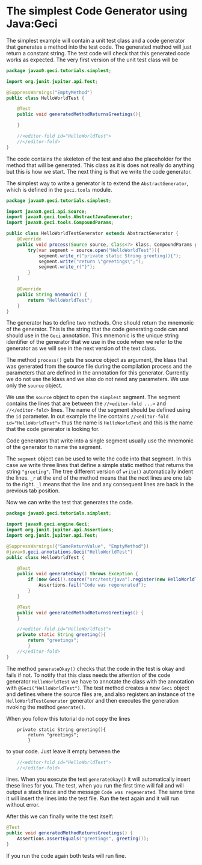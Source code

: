 # The simplest Code Generator using Java:Geci

The simplest example will contain a unit test class and a code generator that generates a method into the test code.
The generated method will just return a constant string. The test code will check that this generated code works
as expected. The very first version of the unit test class will be

<!-- USE SNIPPET */HelloWorldTest1 REPLACE "HelloWorldTest\d" -> "HelloWorldTest" -->
```java
package javax0.geci.tutorials.simplest;

import org.junit.jupiter.api.Test;

@SuppressWarnings("EmptyMethod")
public class HelloWorldTest {

    @Test
    public void generatedMethodReturnsGreetings(){

    }

    //<editor-fold id="HelloWorldTest">
    //</editor-fold>
}
```

The code contains the skeleton of the test and also the placeholder for the method that will be generated. This
class as it is does not really do anything but this is how we start. The next thing is that we write the code
generator.

The simplest way to write a generator is to extend the `AbstractGenerator`, which is defined in the `geci.tools`
module.

<!-- USE SNIPPET */HelloWorldTestGenerator1 REPLACE "HelloWorldTestGenerator\d" -> "HelloWorldTestGenerator"-->
```java
package javax0.geci.tutorials.simplest;

import javax0.geci.api.Source;
import javax0.geci.tools.AbstractJavaGenerator;
import javax0.geci.tools.CompoundParams;

public class HelloWorldTestGenerator extends AbstractGenerator {
    @Override
    public void process(Source source, Class<?> klass, CompoundParams global) throws Exception {
        try(var segment = source.open("HelloWorldTest")){
            segment.write_r("private static String greeting(){");
            segment.write("return \"greetings\";");
            segment.write_r("}");
        }
    }

    @Override
    public String mnemonic() {
        return "HelloWorldTest";
    }
}
```

The generator has to define two methods. One should return the mnemonic of the generator. This is the string
that the code generating code can and should use in the `Geci` annotation. This mnemonic is the unique
string identifier of the generator that we use in the code when we refer to the generator as we will see in the
next version of the text class.

The method `process()` gets the source object as argument, the klass that was generated from the source file
during the compilation process and the parameters that are defined in the annotation for this generator. Currently
we do not use the klass and we also do not need any parameters. We use only the `source` object.

We use the `source` object to open the `simplest` segment. The segment contains the lines that are between the
`//<editor-fold ...>` and `//</editor-fold>` lines. The name of the segment should be defined using the `id`
parameter. In out example the line contains `//<editor-fold id="HelloWorldTest">` thus the name
is `HelloWorldTest` and this is the name that the code generator is looking for.

Code generators that write into a single segment usually use the mnemonic of the generator to name the segment.

The `segment` object can be used to write the code into that segment. In this case we write three lines that
define a simple static method that returns the string `"greeting"`. The tree different version of `write()`
automatically indent the lines. `_r` at the end of the method means that the next lines are one tab to the right.
`_l` means that the line and any consequent lines are back in the previous tab position.

Now we can write the test that generates the code.   
 
<!-- USE SNIPPET */HelloWorldTest2 REPLACE "HelloWorldTest\d" -> "HelloWorldTest" "HelloWorldTestGenerator\d" -> "HelloWorldTestGenerator" -->
```java
package javax0.geci.tutorials.simplest;

import javax0.geci.engine.Geci;
import org.junit.jupiter.api.Assertions;
import org.junit.jupiter.api.Test;

@SuppressWarnings({"SameReturnValue", "EmptyMethod"})
@javax0.geci.annotations.Geci("HelloWorldTest")
public class HelloWorldTest {

    @Test
    public void generateOkay() throws Exception {
        if (new Geci().source("src/test/java").register(new HelloWorldTestGenerator()).generate()) {
            Assertions.fail("Code was regenerated");
        }
    }

    @Test
    public void generatedMethodReturnsGreetings() {
    }

    //<editor-fold id="HelloWorldTest">
    private static String greeting(){
        return "greetings";
        }
    //</editor-fold>
}
```

The method `generateOkay()` checks that the code in the test is okay and fails if not. To notify that this class
needs the attention of the code generator `HelloWorldTest` we have to annotate the class with the
annotation with `@Geci("HelloWorldTest")`. The test method creates a new `Geci` object and 
defines where the source files are, and also registers an instance of the `HelloWorldTestGenerator` generator
and then executes the generation nvoking the method `generate()`.

When you follow this tutorial do not copy the lines

```
    private static String greeting(){
        return "greetings";
        }
```

to your code. Just leave it empty between the

```java
    //<editor-fold id="HelloWorldTest">
    //</editor-fold>
```

lines. When you execute the test `generateOkay()` it will automatically insert these lines for you. The test, when
you run the first time will fail and will output a stack trace and the message `Code was regenerated`. The
same time it will insert the lines into the test file. Run the test again and it will run without error. 

After this we can finally write the test itself:

<!-- USE SNIPPET */HelloWorldTest3 TRIM -->
```java
@Test
public void generatedMethodReturnsGreetings() {
    Assertions.assertEquals("greetings", greeting());
}
```

If you run the code again both tests will run fine.
